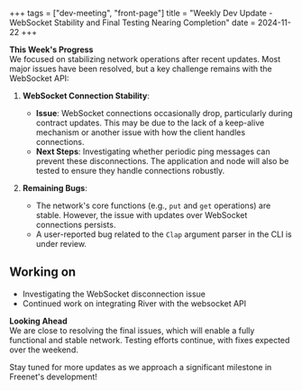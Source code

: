 +++
tags = ["dev-meeting", "front-page"]
title = "Weekly Dev Update - WebSocket Stability and Final Testing Nearing Completion"
date = 2024-11-22
+++

**This Week's Progress**  
We focused on stabilizing network operations after recent updates. Most major issues have been
resolved, but a key challenge remains with the WebSocket API:

1. **WebSocket Connection Stability**:

   - **Issue**: WebSocket connections occasionally drop, particularly during contract updates. This
     may be due to the lack of a keep-alive mechanism or another issue with how the client handles
     connections.
   - **Next Steps**: Investigating whether periodic ping messages can prevent these disconnections.
     The application and node will also be tested to ensure they handle connections robustly.

2. **Remaining Bugs**:
   - The network's core functions (e.g., `put` and `get` operations) are stable. However, the issue
     with updates over WebSocket connections persists.
   - A user-reported bug related to the `Clap` argument parser in the CLI is under review.

**Working on**
- 
- Investigating the WebSocket disconnection issue
- Continued work on integrating River with the websocket API

**Looking Ahead**  
We are close to resolving the final issues, which will enable a fully functional and stable network.
Testing efforts continue, with fixes expected over the weekend.

Stay tuned for more updates as we approach a significant milestone in Freenet's development!
